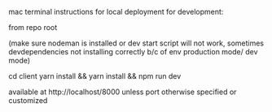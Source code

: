 mac terminal instructions for local deployment for development:

from repo root

(make sure nodeman is installed or dev start script will not work, sometimes devdependencies not installing correctly b/c of env production mode/ dev mode)


cd client yarn install && yarn install && npm run dev

available at http://localhost/8000 unless port otherwise specified or customized